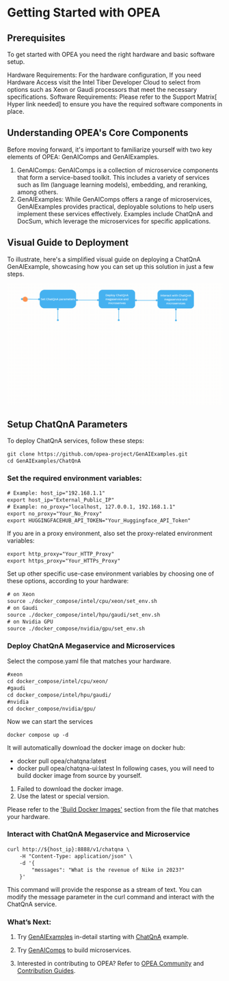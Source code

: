 # Getting Started with OPEA

## Prerequisites

To get started with OPEA you need the right hardware and basic software setup.

Hardware Requirements: For the hardware configuration, If you need Hardware Access visit the Intel Tiber Developer Cloud to select from options such as Xeon or Gaudi processors that meet the necessary specifications.
Software Requirements: Please refer to the Support Matrix[ Hyper link needed]  to ensure you have the required software components in place.

## Understanding OPEA's Core Components

Before moving forward, it's important to familiarize yourself with two key elements of OPEA: GenAIComps and GenAIExamples.
1.	GenAIComps: GenAIComps is a collection of microservice components that form a service-based toolkit. This includes a variety of services such as llm (language learning models), embedding, and reranking, among others.
2.	GenAIExamples: While GenAIComps offers a range of microservices, GenAIExamples provides practical, deployable solutions to help users implement these services effectively. Examples include ChatQnA and DocSum, which leverage the microservices for specific applications. 

## Visual Guide to Deployment
To illustrate, here's a simplified visual guide on deploying a ChatQnA GenAIExample, showcasing how you can set up this solution in just a few steps. 

![Getting started with OPEA](assets/getting_started.gif)

## Setup ChatQnA Parameters
To deploy ChatQnA services, follow these steps:

```
git clone https://github.com/opea-project/GenAIExamples.git
cd GenAIExamples/ChatQnA
```

### Set the required environment variables:
```
# Example: host_ip="192.168.1.1"
export host_ip="External_Public_IP"
# Example: no_proxy="localhost, 127.0.0.1, 192.168.1.1"
export no_proxy="Your_No_Proxy"
export HUGGINGFACEHUB_API_TOKEN="Your_Huggingface_API_Token"
```

If you are in a proxy environment, also set the proxy-related environment variables:
```
export http_proxy="Your_HTTP_Proxy"
export https_proxy="Your_HTTPs_Proxy"
```

Set up other specific use-case environment variables by choosing one of these options, according to your hardware:

```
# on Xeon
source ./docker_compose/intel/cpu/xeon/set_env.sh
# on Gaudi
source ./docker_compose/intel/hpu/gaudi/set_env.sh
# on Nvidia GPU
source ./docker_compose/nvidia/gpu/set_env.sh
```

### Deploy ChatQnA Megaservice and Microservices
Select the compose.yaml file that matches your hardware.
```
#xeon
cd docker_compose/intel/cpu/xeon/
#gaudi
cd docker_compose/intel/hpu/gaudi/
#nvidia
cd docker_compose/nvidia/gpu/
```
Now we can start the services
```
docker compose up -d
```
It will automatically download the docker image on docker hub:
- docker pull opea/chatqna:latest
- docker pull opea/chatqna-ui:latest
In following cases, you will need to build docker image from source by yourself.

1. Failed to download the docker image.
2. Use the latest or special version.

Please refer to the ['Build Docker Images'](/examples/ChatQnA/deploy) section from the file that matches your hardware.

### Interact with ChatQnA Megaservice and Microservice 
```
curl http://${host_ip}:8888/v1/chatqna \
    -H "Content-Type: application/json" \
    -d '{
        "messages": "What is the revenue of Nike in 2023?"
    }'
```
This command will provide the response as a stream of text. You can modify the message parameter in the curl command and interact with the ChatQnA service.

### What’s Next:

1. Try  [GenAIExamples](/examples/index.rst) in-detail starting with [ChatQnA](/examples/ChatQnA/ChatQnA_Guide.html) example.
 
2. Try [GenAIComps](/microservices/index.rst) to build microservices.
 
3. Interested in contributing to OPEA? Refer to [OPEA Community](/community/index.rst) and [Contribution Guides](/community/index.rst#contributing-guides).
 

